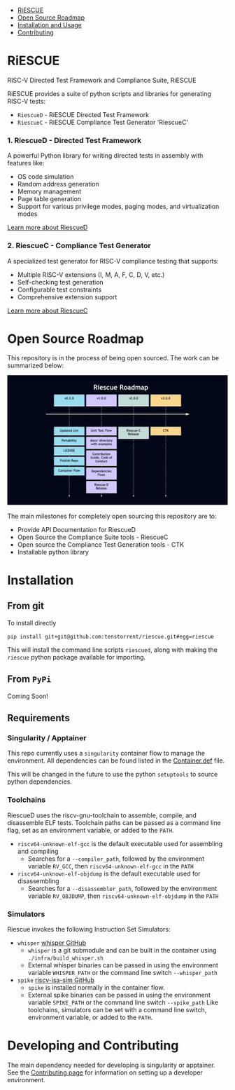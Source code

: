 - [RiESCUE](#riescue)
- [Open Source Roadmap](#open-source-roadmap)
- [Installation and Usage](#installation-and-usage)
- [Contributing](#contributing)



# RiESCUE
RISC-V Directed Test Framework and Compliance Suite, RiESCUE

RiESCUE provides a suite of python scripts and libraries for generating RISC-V tests:
* `RiescueD` - RiESCUE Directed Test Framework
* `RiescueC` - RiESCUE Compliance Test Generator 'RiescueC'


### 1. RiescueD - Directed Test Framework
A powerful Python library for writing directed tests in assembly with features like:
- OS code simulation
- Random address generation
- Memory management
- Page table generation
- Support for various privilege modes, paging modes, and virtualization modes

[Learn more about RiescueD](riescue/dtest_framework/README.md)

### 2. RiescueC - Compliance Test Generator
A specialized test generator for RISC-V compliance testing that supports:
- Multiple RISC-V extensions (I, M, A, F, C, D, V, etc.)
- Self-checking test generation
- Configurable test constraints
- Comprehensive extension support

[Learn more about RiescueC](riescue/compliance/README.md)

# Open Source Roadmap
This repository is in the process of being open sourced. The work can be summarized below:

![Riescue Open Source Roadmap](docs/images/Roadmap.png "Roadmap")

The main milestones for completely open sourcing this repository are to:
- Provide API Documentation for RiescueD
- Open Source the Compliance Suite tools - RiescueC
- Open source the Compliance Test Generation tools - CTK
- Installable python library

# Installation
## From git
To install directly
```
pip install git+git@github.com:tenstorrent/riescue.git#egg=riescue
```

This will install the command line scripts `riescued`, along with making the `riescue` python package available for importing.

## From `PyPi`
Coming Soon!

## Requirements
### Singularity / Apptainer
This repo currently uses a `singularity` container flow to manage the environment. All dependencies can be found listed in the [Container.def](infra/Container.def) file.

This will be changed in the future to use the python `setuptools` to source python dependencies.

### Toolchains
RiescueD uses the riscv-gnu-toolchain to assemble, compile, and disassemble ELF tests. Toolchain paths can be passed as a command line flag, set as an environment variable, or added to the `PATH`.
- `riscv64-unknown-elf-gcc` is the default executable used for assembling and compiling
  - Searches for a `--compiler_path`, followed by the environment variable `RV_GCC`, then `riscv64-unknown-elf-gcc` in the `PATH`
- `riscv64-unknown-elf-objdump` is the default executable used for disassembling
  - Searches for a `--disassembler_path`, followed by the environment variable `RV_OBJDUMP`, then `riscv64-unknown-elf-objdump` in the `PATH`



### Simulators
Riescue invokes the following Instruction Set Simulators:
- `whisper` [whisper GitHub](https://github.com/tenstorrent/whisper)
  - `whisper` is a git submodule and can be built in the container using `./infra/build_whisper.sh`
  - External whisper binaries can be passed in using the environment variable `WHISPER_PATH` or the command line switch `--whisper_path`
- `spike` [riscv-isa-sim GitHub](https://github.com/riscv-software-src/riscv-isa-sim)
  - `spike` is installed normally in the container flow.
  - External spike binaries can be passed in using the environment variable `SPIKE_PATH` or the command line switch `--spike_path`
Like toolchains, simulators can be set with a command line switch, environment variable, or added to the `PATH`.


# Developing and Contributing
The main dependency needed for developing is singularity or apptainer. See the [Contributing page](.github/CONTRIBUTING.md) for information on setting up a developer environment.

